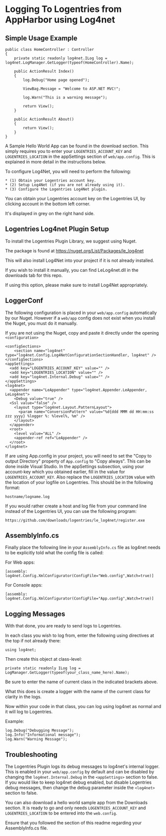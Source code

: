 Logging To Logentries from AppHarbor using Log4net
========================================================

Simple Usage Example
----------------------


    public class HomeController : Controller
    {
        private static readonly log4net.ILog log = log4net.LogManager.GetLogger(typeof(HomeController).Name);
        
        public ActionResult Index()
        {
            log.Debug("Home page opened");
            
            ViewBag.Message = "Welcome to ASP.NET MVC!";
            
            log.Warn("This is a warning message");
            
            return View();
        }

        public ActionResult About()
        {
            return View();
        }
    }
    

A Sample Hello World App can be found in the download section. This simply requires you to enter your `LOGENTRIES_ACCOUNT_KEY` and `LOGENTRIES_LOCATION` in the appSettings section of `web/app.config`. This is explained in more detail in the instructions below.

To configure Log4Net, you will need to perform the following:

    * (1) Obtain your Logentries account key.
    * (2) Setup Log4Net (if you are not already using it).
    * (3) Configure the Logentries Log4Net plugin.

You can obtain your Logentries account key on the Logentries UI, by clicking account in the bottom left corner.

It's displayed in grey on the right hand side.

Logentries Log4net Plugin Setup
--------------------------------

To install the Logentries Plugin Library, we suggest using Nuget.

The package is found at <https://nuget.org/List/Packages/le_log4net>

This will also install Log4Net into your project if it is not already installed.

If you wish to install it manually, you can find LeLog4net.dll in the downloads tab for this repo.

If using this option, please make sure to install Log4Net appropriately. 

LoggerConf
----------

The following configuration is placed in your `web/app.config` automatically by our Nuget. However if a `web/app` config does not exist when you install the Nuget, you must do it manually.

If you are not using the Nuget, copy and paste it directly under
the opening  `<configuration>`

    <configSections>
        <section name="log4net" type="log4net.Config.Log4NetConfigurationSectionHandler, log4net" />
    </configSections>
    <appSettings>
      <add key="LOGENTRIES_ACCOUNT_KEY" value="" />
      <add key="LOGENTRIES_LOCATION" value="" />
      <add key="log4net.Internal.Debug" value="" />
    </appSettings>
    <log4net>
      <appender name="LeAppender" type="log4net.Appender.LeAppender, LeLog4net">
        <Debug value="true" />
	  <Ssl value="false" />
        <layout type="log4net.Layout.PatternLayout">
          <param name="ConversionPattern" value="%d{ddd MMM dd HH:mm:ss zzz yyyy} %logger %: %level%, %m" />
        </layout>
      </appender>
      <root>
        <level value="ALL" />
        <appender-ref ref="LeAppender" />
      </root>
    </log4net>

If are using App.config in your project, you will need to set the "Copy to output Directory" property of `App.config` to "Copy always". This can be done inside Visual Studio. In the appSettings subsection, using your account-key which you obtained earlier, fill in the value for `LOGENTRIES_ACCOUNT_KEY`. Also replace the `LOGENTRIES_LOCATION` value with the location of your logfile on Logentries. This should be in the following format:

    hostname/logname.log

If you would rather create a host and log file from your command line instead of the Logentries UI, you can use the following program:

    https://github.com/downloads/logentries/le_log4net/register.exe
    
AssemblyInfo.cs
-------------------

Finally place the following line in your `AssemblyInfo.cs` file as log4net needs to be explicitly told what the config file is called:

For Web apps:

    [assembly: log4net.Config.XmlConfigurator(ConfigFile="Web.config",Watch=true)]

For Console apps:

    [assembly: log4net.Config.XmlConfigurator(ConfigFile="App.config",Watch=true)]

Logging Messages
----------------

With that done, you are ready to send logs to Logentries.

In each class you wish to log from, enter the following using directives at the top if not already there:

    using log4net;

Then create this object at class-level:

    private static readonly ILog log = LogManager.GetLogger(typeof(your_class_name_here).Name);

Be sure to enter the name of current class in the indicated brackets above.

What this does is create a logger with the name of the current class for
clarity in the logs.

Now within your code in that class, you can log using log4net as normal and it will log to Logentries.

Example:

    log.Debug("Debugging Message");
    log.Info("Informational message");
    log.Warn("Warning Message");

Troubleshooting
----------------

The Logentries Plugin logs its debug messages to log4net's internal logger. This is enabled in your `web/app.config` by default and can be disabled by changing the `log4net.Internal.Debug` in the `<appSettings>` section to false. If you would like to keep log4net debug enabled, but disable Logentries debug messages, then change the debug parameter inside the `<log4net>` section to false.

You can also download a hello world sample app from the Downloads section. It is ready to go and only needs `LOGENTRIES_ACCOUNT_KEY` and `LOGENTRIES_LOCATION` to be entered into the `web.config`.

Ensure that you followed the section of this readme regarding your AssemblyInfo.cs file.